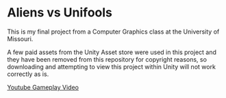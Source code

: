 # Aliens vs Unifools

This is my final project from a Computer Graphics class at the University of Missouri.

A few paid assets from the Unity Asset store were used in this project and they have been removed from this repository for copyright reasons, so downloading and attempting to view this project within Unity will not work correctly as is.

[Youtube Gameplay Video](https://www.youtube.com/watch?v=vSIMZFpJ0tU)
